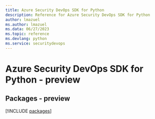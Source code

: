 ```yaml
---
title: Azure Security DevOps SDK for Python
description: Reference for Azure Security DevOps SDK for Python
author: lmazuel
ms.author: lmazuel
ms.data: 06/27/2023
ms.topic: reference
ms.devlang: python
ms.service: securitydevops
---
```

# Azure Security DevOps SDK for Python - preview
## Packages - preview
[!INCLUDE [packages](security-devops-index.md)]